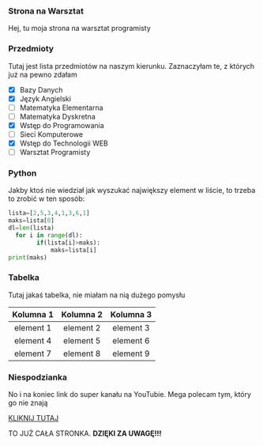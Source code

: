 ### Strona na Warsztat 

Hej, tu moja strona na warsztat programisty

### Przedmioty

Tutaj jest lista przedmiotów na naszym kierunku. Zaznaczyłam te, z których już na pewno zdałam

- [x]  Bazy Danych
- [x]  Język Angielski
- [ ]  Matematyka Elementarna
- [ ]  Matematyka Dyskretna
- [x]  Wstęp do Programowania
- [ ]  Sieci Komputerowe
- [x]  Wstęp do Technologii WEB
- [ ]  Warsztat Programisty

### Python

Jakby ktoś nie wiedział jak wyszukać największy element w liście, to trzeba to zrobić w ten sposób:

```python 
lista=[2,5,3,4,1,3,6,1]
maks=lista[0]
dl=len(lista)
  for i in range(dl):
		if(lista[i]>maks):
			maks=lista[i]
print(maks)
```

### Tabelka

Tutaj jakaś tabelka, nie miałam na nią dużego pomysłu

| Kolumna 1 | Kolumna 2 | Kolumna 3 |
|     :----:      |     :----:      |     :----:      |
| element 1 | element 2 | element 3 |
| element 4 | element 5 | element 6 |
| element 7 | element 8 | element 9 |

### Niespodzianka 

No i na koniec link do super kanału na YouTubie. Mega polecam tym, który go nie znają 

[KLIKNIJ TUTAJ](https://www.youtube.com/channel/UCFaMz8vtEJW-KuAqf7KALTg)

TO JUŻ CAŁA STRONKA. **DZIĘKI ZA UWAGĘ!!!** 
